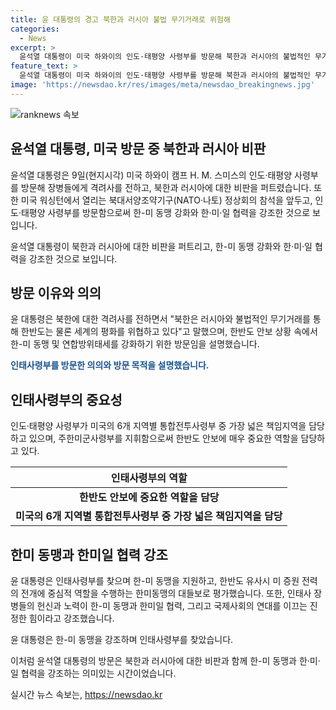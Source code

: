 ```yaml
---
title: 윤 대통령의 경고 북한과 러시아 불법 무기거래로 위험해
categories:
  - News
excerpt: >
  윤석열 대통령이 미국 하와이의 인도·태평양 사령부를 방문해 북한과 러시아의 불법적인 무기거래로 인한 세계평화 위협을 강력히 규탄하고, 한-미 동맹과 한·미·일 협력의 중요성을 강조했습니다. 인태사령부 방문은 29년 만에 이뤄진 것으로, 이번 방문은 한반도 안보를 강화하고 연합방위태세를 다지기 위한 것으로 설명되었습니다. 또한 윤 대통령은 이날 사령관에게 보국훈장 통일장을 수여하며 태평양함대사령관의 연합방위태세 강화에 대한 공로를 인정했습니다.
feature_text: >
  윤석열 대통령이 미국 하와이의 인도·태평양 사령부를 방문해 북한과 러시아의 불법적인 무기거래로 인한 세계평화 위협을 강력히 규탄하고, 한-미 동맹과 한·미·일 협력의 중요성을 강조했습니다. 인태사령부 방문은 29년 만에 이뤄진 것으로, 이번 방문은 한반도 안보를 강화하고 연합방위태세를 다지기 위한 것으로 설명되었습니다. 또한 윤 대통령은 이날 사령관에게 보국훈장 통일장을 수여하며 태평양함대사령관의 연합방위태세 강화에 대한 공로를 인정했습니다.
image: 'https://newsdao.kr/res/images/meta/newsdao_breakingnews.jpg'
---
```


<p><img src="https://newsdao.kr/res/images/meta/newsdao_breakingnews.jpg" alt="ranknews 속보" /></p>

<h2 data-ke-size="size26">윤석열 대통령, 미국 방문 중 북한과 러시아 비판</h2>

<p>윤석열 대통령은 9일(현지시각) 미국 하와이 캠프 H. M. 스미스의 인도·태평양 사령부를 방문해 장병들에게 격려사를 전하고, 북한과 러시아에 대한 비판을 퍼트렸습니다. 또한 미국 워싱턴에서 열리는 북대서양조약기구(NATO·나토) 정상회의 참석을 앞두고, 인도·태평양 사령부를 방문함으로써 한-미 동맹 강화와 한·미·일 협력을 강조한 것으로 보입니다.</p>

<p data-ke-size="size16">윤석열 대통령이 북한과 러시아에 대한 비판을 퍼트리고, 한-미 동맹 강화와 한·미·일 협력을 강조한 것으로 보입니다.</p>

<h2 data-ke-size="size24">방문 이유와 의의</h2>

<p>윤 대통령은 북한에 대한 격려사를 전하면서 "북한은 러시아와 불법적인 무기거래를 통해 한반도는 물론 세계의 평화를 위협하고 있다"고 말했으며, 한반도 안보 상황 속에서 한-미 동맹 및 연합방위태세를 강화하기 위한 방문임을 설명했습니다.</p>

<p><b><span style="color: #1a5490;">인태사령부를 방문한 의의와 방문 목적을 설명했습니다.</span></b></p>

<h2 data-ke-size="size24">인태사령부의 중요성</h2>

<p>인도·태평양 사령부가 미국의 6개 지역별 통합전투사령부 중 가장 넓은 책임지역을 담당하고 있으며, 주한미군사령부를 지휘함으로써 한반도 안보에 매우 중요한 역할을 담당하고 있다.</p>

<table>
<thead>
<tr>
<th style="text-align: center;">인태사령부의 역할</th>
</tr>
</thead>
<tbody>
<tr>
<td style="text-align: center; height: 17px;"><b>한반도 안보에 중요한 역할을 담당</b></td>
</tr>
<tr>
<td style="text-align: center; height: 17px;"><b>미국의 6개 지역별 통합전투사령부 중 가장 넓은 책임지역을 담당</b></td>
</tr>
</tbody>
</table>

<h2 data-ke-size="size24">한미 동맹과 한미일 협력 강조</h2>

<p>윤 대통령은 인태사령부를 찾으며 한-미 동맹을 지원하고, 한반도 유사시 미 증원 전력의 전개에 중심적 역할을 수행하는 한미동맹의 대들보로 평가했습니다. 또한, 인태사 장병들의 헌신과 노력이 한-미 동맹과 한미일 협력, 그리고 국제사회의 연대를 이끄는 진정한 힘이라고 강조했습니다.</p>

<p data-ke-size="size16">윤 대통령은 한-미 동맹을 강조하며 인태사령부를 찾았습니다.</p>

<p>이처럼 윤석열 대통령의 방문은 북한과 러시아에 대한 비판과 함께 한-미 동맹과 한·미·일 협력을 강조하는 의미있는 시간이었습니다.</p>
실시간 뉴스 속보는, <a href="https://newsdao.kr" rel="dofollow">https://newsdao.kr</a>


